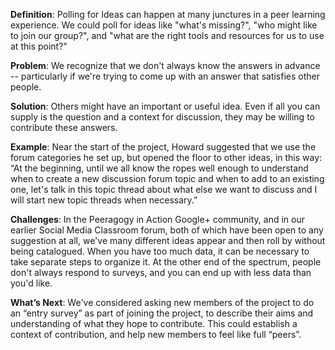 **Definition**: Polling for Ideas can happen at many junctures in a peer
learning experience. We could poll for ideas like "what's missing?",
"who might like to join our group?", and "what are the right tools and
resources for us to use at this point?"

**Problem**: We recognize that we don't always know the answers in
advance -- particularly if we're trying to come up with an answer that
satisfies other people.

**Solution**: Others might have an important or useful idea. Even if all
you can supply is the question and a context for discussion, they may be
willing to contribute these answers.

**Example**: Near the start of the project, Howard suggested that we use
the forum categories he set up, but opened the floor to other ideas, in
this way: “At the beginning, until we all know the ropes well enough to
understand when to create a new discussion forum topic and when to add
to an existing one, let's talk in this topic thread about what else we
want to discuss and I will start new topic threads when necessary.”

**Challenges**: In the Peeragogy in Action Google+ community, and in our
earlier Social Media Classroom forum, both of which have been open to
any suggestion at all, we've many different ideas appear and then roll
by without being catalogued. When you have too much data, it can be
necessary to take separate steps to organize it. At the other end of the
spectrum, people don't always respond to surveys, and you can end up
with less data than you'd like.

**What’s Next**: We've considered asking new members of the project to
do an “entry survey” as part of joining the project, to describe their
aims and understanding of what they hope to contribute. This could
establish a context of contribution, and help new members to feel like
full “peers”.
